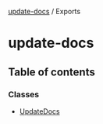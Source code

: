 [update-docs](README.md) / Exports

# update-docs

## Table of contents

### Classes

- [UpdateDocs](classes/UpdateDocs.md)

